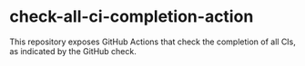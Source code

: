 # check-all-ci-completion-action
This repository exposes GitHub Actions that check the completion of all CIs, as indicated by the GitHub check.
